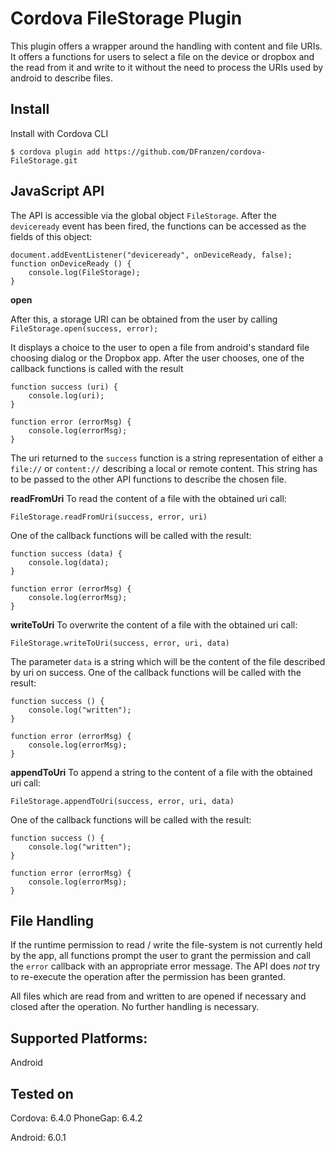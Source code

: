 Cordova FileStorage Plugin
==========================

This plugin offers a wrapper around the handling with content and file URIs. It offers a functions for users to select a file on the device or dropbox and the read from it and write to it without the need to process the URIs used by android to describe files. 

Install
-------

Install with Cordova CLI

```$ cordova plugin add https://github.com/DFranzen/cordova-FileStorage.git```

JavaScript API
--------------

The API is accessible via the global object `FileStorage`. After the `deviceready` event has been fired, the functions can be accessed as the fields of this object:
```
document.addEventListener("deviceready", onDeviceReady, false);
function onDeviceReady () {
    console.log(FileStorage);
}
```

__open__

After this, a storage URI can be obtained from the user by calling
```FileStorage.open(success, error);```

It displays a choice to the user to open a file from android's standard file choosing dialog or the Dropbox app. After the user chooses, one of the callback functions is called with the result

```
function success (uri) {
    console.log(uri);
}

function error (errorMsg) {
    console.log(errorMsg);
}
```

The uri returned to the ```success``` function is a string representation of either a ```file://``` or ```content://``` describing a local or remote content. This string has to be passed to the other API functions to describe the chosen file.

__readFromUri__
To read the content of a file with the obtained uri call:
```
FileStorage.readFromUri(success, error, uri)
```
One of the callback functions will be called with the result:
```
function success (data) {
    console.log(data);
}

function error (errorMsg) {
    console.log(errorMsg);
}
```

__writeToUri__
To overwrite the content of a file with the obtained uri call:
```
FileStorage.writeToUri(success, error, uri, data)
```
The parameter `data` is a string which will be the content of the file described by uri on success. One of the callback functions will be called with the result:
```
function success () {
    console.log("written");
}

function error (errorMsg) {
    console.log(errorMsg);
}
```

__appendToUri__
To append a string to the content of a file with the obtained uri call:
```
FileStorage.appendToUri(success, error, uri, data)
```
One of the callback functions will be called with the result:
```
function success () {
    console.log("written");
}

function error (errorMsg) {
    console.log(errorMsg);
}
```

File Handling
-------------

If the runtime permission to read / write the file-system is not currently held by the app, all functions prompt the user to grant the permission and call the `error` callback with an appropriate error message. The API does *not* try to re-execute the operation after the permission has been granted.

All files which are read from and written to are opened if necessary and closed after the operation. No further handling is necessary.


Supported Platforms:
--------------------

Android

Tested on
---------

Cordova: 6.4.0
PhoneGap: 6.4.2

Android: 6.0.1